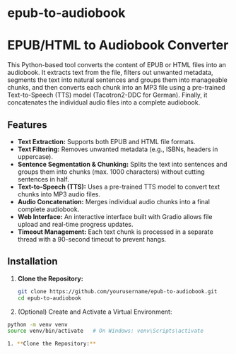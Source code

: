 # epub-to-audiobook

# EPUB/HTML to Audiobook Converter

This Python-based tool converts the content of EPUB or HTML files into an audiobook. It extracts text from the file, filters out unwanted metadata, segments the text into natural sentences and groups them into manageable chunks, and then converts each chunk into an MP3 file using a pre-trained Text-to-Speech (TTS) model (Tacotron2-DDC for German). Finally, it concatenates the individual audio files into a complete audiobook.

## Features

- **Text Extraction:** Supports both EPUB and HTML file formats.
- **Text Filtering:** Removes unwanted metadata (e.g., ISBNs, headers in uppercase).
- **Sentence Segmentation & Chunking:** Splits the text into sentences and groups them into chunks (max. 1000 characters) without cutting sentences in half.
- **Text-to-Speech (TTS):** Uses a pre-trained TTS model to convert text chunks into MP3 audio files.
- **Audio Concatenation:** Merges individual audio chunks into a final complete audiobook.
- **Web Interface:** An interactive interface built with Gradio allows file upload and real-time progress updates.
- **Timeout Management:** Each text chunk is processed in a separate thread with a 90-second timeout to prevent hangs.

## Installation

1. **Clone the Repository:**
   ```bash
   git clone https://github.com/yourusername/epub-to-audiobook.git
   cd epub-to-audiobook

2.	(Optional) Create and Activate a Virtual Environment:
   ```bash
python -m venv venv
source venv/bin/activate   # On Windows: venv\Scripts\activate

1. **Clone the Repository:**
